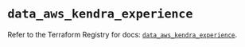 # `data_aws_kendra_experience`

Refer to the Terraform Registry for docs: [`data_aws_kendra_experience`](https://registry.terraform.io/providers/hashicorp/aws/6.9.0/docs/data-sources/kendra_experience).
